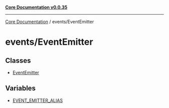 [**Core Documentation v0.0.35**](../../README.md)

***

[Core Documentation](../../modules.md) / events/EventEmitter

# events/EventEmitter

## Classes

- [EventEmitter](classes/EventEmitter.md)

## Variables

- [EVENT\_EMITTER\_ALIAS](variables/EVENT_EMITTER_ALIAS.md)
